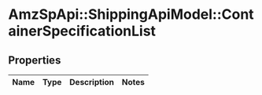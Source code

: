 # AmzSpApi::ShippingApiModel::ContainerSpecificationList

## Properties
Name | Type | Description | Notes
------------ | ------------- | ------------- | -------------


